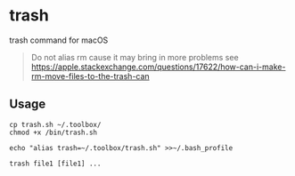 # trash
trash command for macOS

> Do not alias rm cause it may bring in more problems see
https://apple.stackexchange.com/questions/17622/how-can-i-make-rm-move-files-to-the-trash-can

## Usage

```
cp trash.sh ~/.toolbox/
chmod +x /bin/trash.sh

echo "alias trash=~/.toolbox/trash.sh" >>~/.bash_profile

trash file1 [file1] ...
```